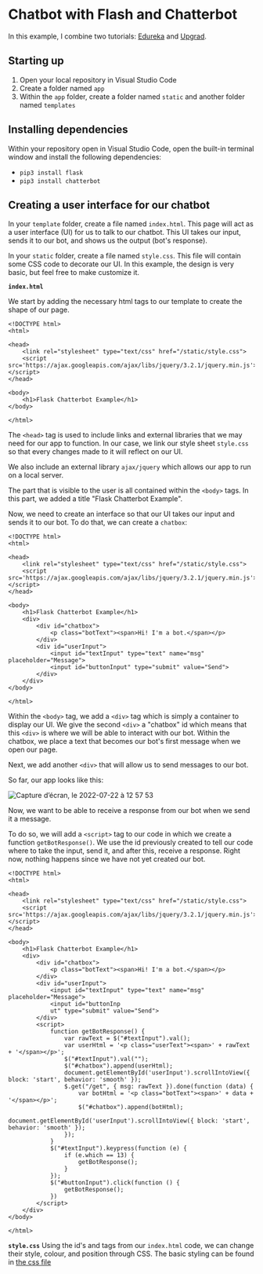 # Chatbot with Flash and Chatterbot

In this example, I combine two tutorials: [Edureka](https://www.edureka.co/blog/how-to-make-a-chatbot-in-python/) and [Upgrad](https://www.upgrad.com/blog/how-to-make-chatbot-in-python/).

## Starting up
1. Open your local repository in Visual Studio Code
2. Create a folder named `app` 
3. Within the `app` folder, create a folder named `static` and another folder named `templates`

## Installing dependencies
Within your repository open in Visual Studio Code, open the built-in terminal window and install the following dependencies:
* `pip3 install flask` 
* `pip3 install chatterbot`

## Creating a user interface for our chatbot
In your `template` folder, create a file named `index.html`. This page will act as a user interface (UI) for us to talk to our chatbot. This UI takes
our input, sends it to our bot, and shows us the output (bot's response). 

In your `static` folder, create a file named `style.css`. This file will contain some CSS code to decorate our UI. In this example, the design is very
basic, but feel free to make customize it. 

**`index.html`**

We start by adding the necessary html tags to our template to create the shape of our page. 

```
<!DOCTYPE html>
<html>

<head>
    <link rel="stylesheet" type="text/css" href="/static/style.css">
    <script src='https://ajax.googleapis.com/ajax/libs/jquery/3.2.1/jquery.min.js'></script>
</head>

<body>
    <h1>Flask Chatterbot Example</h1>
</body>

</html>
```

The `<head>` tag is used to include links and external libraries that we may need for our app to function. In our case, we link our style sheet `style.css`
so that every changes made to it will reflect on our UI. 

We also include an external library `ajax/jquery` which allows our app to run on a local server. 

The part that is visible to the user is all contained within the `<body>` tags. In this part, we added a title "Flask Chatterbot Example". 

Now, we need to create an interface so that our UI takes our input and sends it to our bot. To do that, we can create a `chatbox`: 

```
<!DOCTYPE html>
<html>

<head>
    <link rel="stylesheet" type="text/css" href="/static/style.css">
    <script src='https://ajax.googleapis.com/ajax/libs/jquery/3.2.1/jquery.min.js'></script>
</head>

<body>
    <h1>Flask Chatterbot Example</h1>
    <div>
        <div id="chatbox">
            <p class="botText"><span>Hi! I'm a bot.</span></p>
        </div>
        <div id="userInput">
            <input id="textInput" type="text" name="msg" placeholder="Message">
            <input id="buttonInput" type="submit" value="Send">
        </div>
    </div>
</body>

</html>
```

Within the `<body>` tag, we add a `<div>` tag which is simply a container to display our UI. We give the second `<div>` a "chatbox" id which means
that this `<div>` is where we will be able to interact with our bot. Within the chatbox, we place a text that becomes our bot's first message when we
open our page. 

Next, we add another `<div>` that will allow us to send messages to our bot.

So far, our app looks like this: 

![Capture d’écran, le 2022-07-22 à 12 57 53](https://user-images.githubusercontent.com/17911957/180488086-1b6e144c-6e52-47a5-b298-410746dbb934.png)

Now, we want to be able to receive a response from our bot when we send it a message. 

To do so, we will add a `<script>` tag to our code in which we create a function `getBotResponse()`. We use the id previously created to tell our code
where to take the input, send it, and after this, receive a response. Right now, nothing happens since we have not yet created our bot. 


```
<!DOCTYPE html>
<html>

<head>
    <link rel="stylesheet" type="text/css" href="/static/style.css">
    <script src='https://ajax.googleapis.com/ajax/libs/jquery/3.2.1/jquery.min.js'></script>
</head>

<body>
    <h1>Flask Chatterbot Example</h1>
    <div>
        <div id="chatbox">
            <p class="botText"><span>Hi! I'm a bot.</span></p>
        </div>
        <div id="userInput">
            <input id="textInput" type="text" name="msg" placeholder="Message">
            <input id="buttonInp
            ut" type="submit" value="Send">
        </div>
        <script>
            function getBotResponse() {
                var rawText = $("#textInput").val();
                var userHtml = '<p class="userText"><span>' + rawText + '</span></p>';
                $("#textInput").val("");
                $("#chatbox").append(userHtml);
                document.getElementById('userInput').scrollIntoView({ block: 'start', behavior: 'smooth' });
                $.get("/get", { msg: rawText }).done(function (data) {
                    var botHtml = '<p class="botText"><span>' + data + '</span></p>';
                    $("#chatbox").append(botHtml);
                    document.getElementById('userInput').scrollIntoView({ block: 'start', behavior: 'smooth' });
                });
            }
            $("#textInput").keypress(function (e) {
                if (e.which == 13) {
                    getBotResponse();
                }
            });
            $("#buttonInput").click(function () {
                getBotResponse();
            })
        </script>
    </div>
</body>

</html>
```

**`style.css`**
Using the id's and tags from our `index.html` code, we can change their style, colour, and position through CSS. The basic styling can be found in
[the css file](https://github.com/jaslatendresse/summer-chatbot/new/main/app_1/static/style.css)





